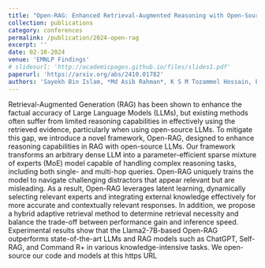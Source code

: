 ```yaml
---
title: "Open-RAG: Enhanced Retrieval-Augmented Reasoning with Open-Source Large Language Models"
collection: publications
category: conferences
permalink: /publication/2024-open-rag
excerpt: ''
date: 02-10-2024
venue: 'EMNLP Findings'
# slidesurl: 'http://academicpages.github.io/files/slides1.pdf'
paperurl: 'https://arxiv.org/abs/2410.01782'
authors: 'Sayekh Bin Islam, *Md Asib Rahman*, K S M Tozammel Hossain, Enamul Hoque, Shafiq Joty, Md Rizwan Parvez.'
---
```


Retrieval-Augmented Generation (RAG) has been shown to enhance the factual accuracy of Large Language Models (LLMs), but existing methods often suffer from limited reasoning capabilities in effectively using the retrieved evidence, particularly when using open-source LLMs. To mitigate this gap, we introduce a novel framework, Open-RAG, designed to enhance reasoning capabilities in RAG with open-source LLMs. Our framework transforms an arbitrary dense LLM into a parameter-efficient sparse mixture of experts (MoE) model capable of handling complex reasoning tasks, including both single- and multi-hop queries. Open-RAG uniquely trains the model to navigate challenging distractors that appear relevant but are misleading. As a result, Open-RAG leverages latent learning, dynamically selecting relevant experts and integrating external knowledge effectively for more accurate and contextually relevant responses. In addition, we propose a hybrid adaptive retrieval method to determine retrieval necessity and balance the trade-off between performance gain and inference speed. Experimental results show that the Llama2-7B-based Open-RAG outperforms state-of-the-art LLMs and RAG models such as ChatGPT, Self-RAG, and Command R+ in various knowledge-intensive tasks. We open-source our code and models at this https URL
